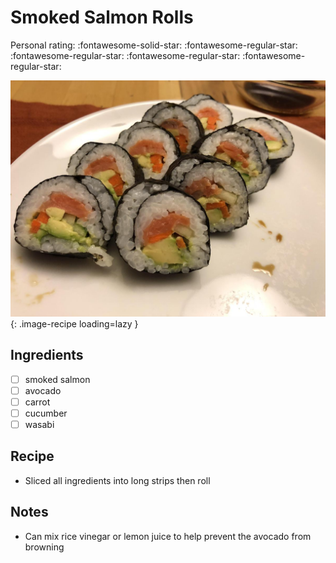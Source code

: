 # Smoked Salmon Rolls

<!-- {cts} rating=1; (User can specify rating on scale of 1-5) -->

Personal rating: :fontawesome-solid-star: :fontawesome-regular-star: :fontawesome-regular-star: :fontawesome-regular-star: :fontawesome-regular-star:

<!-- {cte} -->

<!-- {cts} name_image=smoked_salmon_rolls.jpg; (User can specify image name) -->

![smoked_salmon_rolls.jpg](./smoked_salmon_rolls.jpg){: .image-recipe loading=lazy }

<!-- {cte} -->

## Ingredients

- [ ] smoked salmon
- [ ] avocado
- [ ] carrot
- [ ] cucumber
- [ ] wasabi

## Recipe

- Sliced all ingredients into long strips then roll

## Notes

- Can mix rice vinegar or lemon juice to help prevent the avocado from browning
